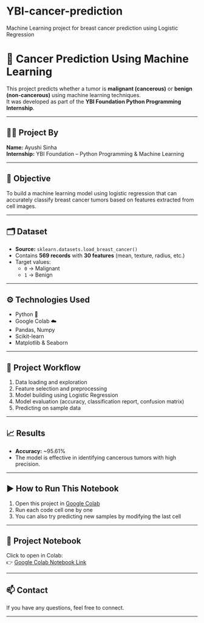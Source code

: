 # YBI-cancer-prediction
Machine Learning project for breast cancer prediction using Logistic Regression
# 🧠 Cancer Prediction Using Machine Learning

This project predicts whether a tumor is **malignant (cancerous)** or **benign (non-cancerous)** using machine learning techniques.  
It was developed as part of the **YBI Foundation Python Programming Internship**.

---

## 👩‍💻 Project By

**Name:** Ayushi Sinha  
**Internship:** YBI Foundation – Python Programming & Machine Learning

---

## 📌 Objective

To build a machine learning model using logistic regression that can accurately classify breast cancer tumors based on features extracted from cell images.

---

## 🗂 Dataset

- **Source:** `sklearn.datasets.load_breast_cancer()`
- Contains **569 records** with **30 features** (mean, texture, radius, etc.)
- Target values:
  - `0` → Malignant
  - `1` → Benign

---

## ⚙️ Technologies Used

- Python 🐍  
- Google Colab ☁️  
- Pandas, Numpy  
- Scikit-learn  
- Matplotlib & Seaborn  

---

## 🔄 Project Workflow

1. Data loading and exploration  
2. Feature selection and preprocessing  
3. Model building using Logistic Regression  
4. Model evaluation (accuracy, classification report, confusion matrix)  
5. Predicting on sample data  

---

## 📈 Results

- **Accuracy:** ~95.61%  
- The model is effective in identifying cancerous tumors with high precision.

---

## ▶️ How to Run This Notebook

1. Open this project in [Google Colab](https://colab.research.google.com)
2. Run each code cell one by one
3. You can also try predicting new samples by modifying the last cell

---

## 📎 Project Notebook

Click to open in Colab:  
👉 [Google Colab Notebook Link](PASTE_YOUR_COLAB_LINK_HERE)

---

## 📫 Contact

If you have any questions, feel free to connect.

---
